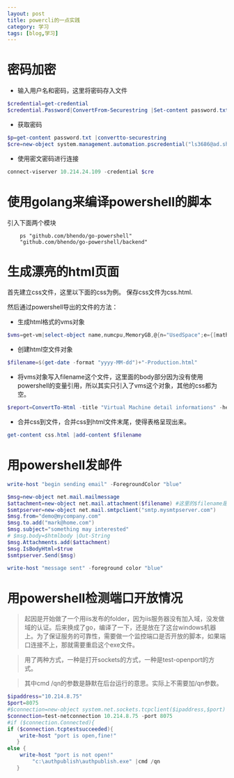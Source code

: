 ```yaml
---
layout: post
title: powercli的一点实践
category: 学习
tags: [blog,学习]
---
```


# 密码加密

- 输入用户名和密码，这里将密码存入文件
```powershell
$credential=get-credential
$credential.Password|ConvertFrom-Securestring |Set-content password.txt
```
- 获取密码
```powershell
$p=get-content password.txt |convertto-securestring
$cre=new-object system.management.automation.pscredential("ls3686@ad.shanghai.nyu.edu",$p)
```
- 使用密文密码进行连接
```powershell
connect-viserver 10.214.24.109 -credential $cre
```
  # 使用golang来编译powershell的脚本

引入下面两个模块
```
	ps "github.com/bhendo/go-powershell"
    "github.com/bhendo/go-powershell/backend"
```


# 生成漂亮的html页面

首先建立css文件，这里以下面的css为例。
保存css文件为css.html.

然后通过powershell导出的文件的方法：
- 生成html格式的vms对象
```powershell
$vms=get-vm|select-object name,numcpu,MemoryGB,@{n="UsedSpace";e={[math]::Round($_.UsedSpaceGB)}},@{n="ProvisionedSpace";e={[math]::Round($_.ProvisionedSpaceGB)}},@{n="HOSTNAME";e={$_.ExtensionData.guest.hostname}},@{n="IP";e={$_.ExtensionData.guest.ipaddress}},@{N="OS";e={$_.ExtensionData.guest.guestfullname}},@{N="SnapshotSize";e={[math]::Round((Get-Snapshot -VM $_ | Measure-Object -Sum SizeGB).Sum)}} |convertto-html -Fragment
```
- 创建html空文件对象
```powershell
$filename=$(get-date -format "yyyy-MM-dd")+"-Production.html"
```
- 将vms对象写入filename这个文件，这里面的body部分因为没有使用powershell的变量引用，所以其实只引入了vms这个对象，其他的css都为空。
```powershell
$report=ConvertTo-Html -title "Virtual Machine detail informations" -head "<div id='title'>Production-Env VM information reporting</div>$br<div id='subtitle'>Report generated on:$(get-date)</div>" -body "$css $PageBoxOpener $BoxContentOpener $PageBoxCloser</table> $br $BoxContentOpener $vms $PageBoxCloser" |Out-File $filename
```
- 合并css到文件，合并css到html文件末尾，使得表格呈现出来。
```powershell
get-content css.html |add-content $filename
```

# 用powershell发邮件
```powershell
write-host "begin sending email" -ForegroundColor "blue"

$msg=new-object net.mail.mailmessage
$attachment=new-object net.mail.attachment($filename) #这里的$filename是html文件的文件名，可以加上路径
$smtpserver=new-object net.mail.smtpclient("smtp.mysmtpserver.com")
$msg.from="demo@mycompany.com"
$msg.to.add("mark@home.com")
$msg.subject="something may interested"
# $msg.body=$htmlbody |Out-String
$msg.Attachments.add($attachment)
$msg.IsBodyHtml=$true
$smtpserver.Send($msg)

write-host "message sent" -foreground color "blue"
```

# 用powershell检测端口开放情况
> 起因是开始做了一个用iis发布的folder，因为iis服务器没有加入域，没发做域的认证。后来换成了go，编译了一下，还是放在了这台windows机器上。为了保证服务的可靠性，需要做一个监控端口是否开放的脚本，如果端口连接不上，那就需要重启这个exe文件。  

> 用了两种方式，一种是打开sockets的方式，一种是test-openport的方式。

> 其中cmd /qn的参数是静默在后台运行的意思。实际上不需要加/qn参数。

```powershell
$ipaddress="10.214.8.75"
$port=8075
#$connection=new-object system.net.sockets.tcpclient($ipaddress,$port)
$connection=test-netconnection 10.214.8.75 -port 8075 
#if ($connection.Connected){
if ($connection.tcptestsucceeded){
	write-host "port is open,fine!"
   }
else {
	write-host "port is not open!"
        "c:\authpublish\authpublish.exe" |cmd /qn
   }
  ```